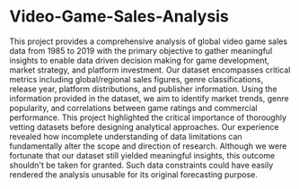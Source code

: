 # Video-Game-Sales-Analysis
This project provides a comprehensive analysis of global video game sales data from 1985 to 2019 with the primary objective to gather meaningful insights to enable data driven decision making for game development, market strategy, and platform investment. Our dataset encompasses critical metrics including global/regional sales figures, genre classifications, release year, platform distributions, and publisher information. Using the information provided in the dataset, we aim to identify market trends, genre popularity, and correlations between game ratings and commercial performance.
This project highlighted the critical importance of thoroughly vetting datasets before designing analytical approaches. Our experience revealed how incomplete understanding of data limitations can fundamentally alter the scope and direction of research. Although we were fortunate that our dataset still yielded meaningful insights, this outcome shouldn't be taken for granted. Such data constraints could have easily rendered the analysis unusable for its original forecasting purpose.

